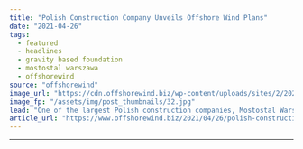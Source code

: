 ```yaml
---
title: "Polish Construction Company Unveils Offshore Wind Plans"
date: "2021-04-26"
tags: 
  - featured
  - headlines
  - gravity based foundation
  - mostostal warszawa
  - offshorewind
source: "offshorewind"
image_url: "https://cdn.offshorewind.biz/wp-content/uploads/sites/2/2021/04/26113002/Mostostal-Warszawa-GBS-foundation.jpg"
image_fp: "/assets/img/post_thumbnails/32.jpg"
lead: "One of the largest Polish construction companies, Mostostal Warszawa, plans to invest in a"
article_url: "https://www.offshorewind.biz/2021/04/26/polish-construction-company-unveils-offshore-wind-plans/"
---
```


---
